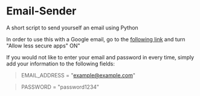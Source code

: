 # Email-Sender
A short script to send yourself an email using Python

In order to use this with a Google email, go to the [following link](https://myaccount.google.com/lesssecureapps) and turn "Allow less secure apps" ON"

If you would not like to enter your email and password in every time, simply add your information to the following fields:

>EMAIL_ADDRESS = "example@example.com"

>PASSWORD = "password1234"
